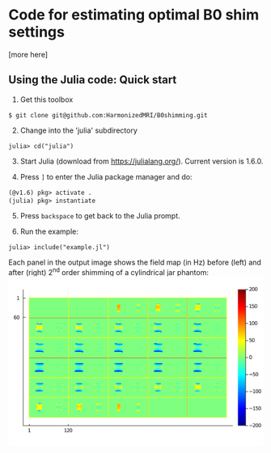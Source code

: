 # Code for estimating optimal B0 shim settings

[more here]

## Using the Julia code: Quick start

1. Get this toolbox
```
$ git clone git@github.com:HarmonizedMRI/B0shimming.git
```

2. Change into the 'julia' subdirectory
```
julia> cd("julia")
```

3. Start Julia (download from https://julialang.org/). Current version is 1.6.0.

4. Press `]` to enter the Julia package manager and do:
```
(@v1.6) pkg> activate .
(julia) pkg> instantiate
```

5. Press `backspace` to get back to the Julia prompt.

6. Run the example:
```
julia> include("example.jl")
```

Each panel in the output image shows the field map (in Hz) before (left) and 
after (right) 2<sup>nd</sup> order shimming of a cylindrical jar phantom:  
![output of examples.jl](resources/out30.png "Example")
